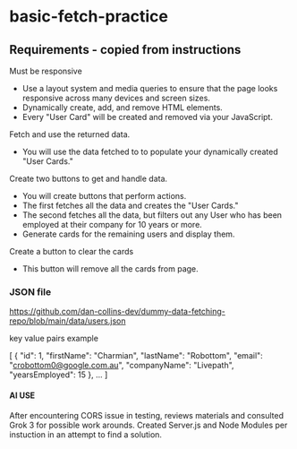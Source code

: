 # basic-fetch-practice

## Requirements - copied from instructions 

Must be responsive	
- Use a layout system and media queries to ensure that the page looks responsive across many devices and screen sizes.
- Dynamically create, add, and remove HTML elements.	
- Every "User Card" will be created and removed via your JavaScript.

Fetch and use the returned data.
- You will use the data fetched to to populate your dynamically created "User Cards."

Create two buttons to get and handle data.	
- You will create buttons that perform actions. 
- The first fetches all the data and creates the "User Cards." 
- The second fetches all the data, but filters out any User who has been employed at their company for 10 years or more. 
- Generate cards for the remaining users and display them.

Create a button to clear the cards
- This button will remove all the cards from page.



### JSON file 
https://github.com/dan-collins-dev/dummy-data-fetching-repo/blob/main/data/users.json 

key value pairs example 

[
    {
        "id": 1,
        "firstName": "Charmian",
        "lastName": "Robottom",
        "email": "crobottom0@google.com.au",
        "companyName": "Livepath",
        "yearsEmployed": 15
    }, ... ]

#### AI USE
After encountering CORS issue in testing, reviews materials and consulted Grok 3 for possible work arounds. Created Server.js and Node Modules per instuction in an attempt to find a solution. 
